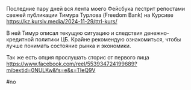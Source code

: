 
Последние пару дней вся лента моего Фейсбука пестрит репостами свежей публикации Тимура Турлова (Freedom Bank) на Курсиве https://kz.kursiv.media/2024-11-29/ttrl-kurs/

В ней Тимур описал текущую ситуацию и следствия денежно-кредитной политики ЦБ. Крайне рекомендую ознакомиться, чтобы лучше понимать состояние рынка и экономики.

Так же есть опция прослушать сторис от первого лица https://www.facebook.com/reel/553934724199689?mibextid=0NULKw&fs=e&s=TIeQ9V

#no 
